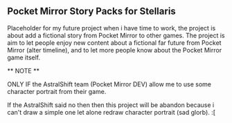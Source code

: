 ## Pocket Mirror Story Packs for Stellaris ##
Placeholder for my future project when i have time to work, the project is about add a fictional story from Pocket Mirror to other games.
The project is aim to let people enjoy new content about a fictional far future from Pocket Mirror (alter timeline), and to let more people know about the Pocket Mirror game itself.

** NOTE **

ONLY IF the AstralShift team (Pocket Mirror DEV) allow me to use some character portrait from their game.

If the AstralShift said no then then this project will be abandon because i can't draw a simple one let alone redraw character portrait (sad glorb). :[ 
